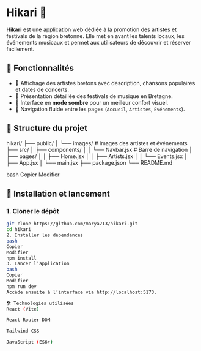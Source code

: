 # Hikari 🎵

**Hikari** est une application web dédiée à la promotion des artistes et festivals de la région bretonne. Elle met en avant les talents locaux, les événements musicaux et permet aux utilisateurs de découvrir et réserver facilement.

## 🌟 Fonctionnalités

- 🎤 Affichage des artistes bretons avec description, chansons populaires et dates de concerts.
- 🎪 Présentation détaillée des festivals de musique en Bretagne.
- 🌙 Interface en **mode sombre** pour un meilleur confort visuel.
- 🧭 Navigation fluide entre les pages (`Accueil`, `Artistes`, `Événements`).

## 📁 Structure du projet

hikari/
├── public/
│ └── images/ # Images des artistes et événements
├── src/
│ ├── components/
│ │ └── Navbar.jsx # Barre de navigation
│ ├── pages/
│ │ ├── Home.jsx
│ │ ├── Artists.jsx
│ │ └── Events.jsx
│ ├── App.jsx
│ └── main.jsx
├── package.json
└── README.md

bash
Copier
Modifier

## 🚀 Installation et lancement

### 1. Cloner le dépôt

```bash
git clone https://github.com/marya213/hikari.git
cd hikari
2. Installer les dépendances
bash
Copier
Modifier
npm install
3. Lancer l’application
bash
Copier
Modifier
npm run dev
Accède ensuite à l’interface via http://localhost:5173.

🛠️ Technologies utilisées
React (Vite)

React Router DOM

Tailwind CSS

JavaScript (ES6+)
